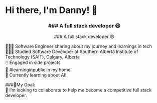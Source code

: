 # Hi there, I'm Danny! 👋
<h3 align="center">
  ### A full stack developer 😄
</h3>
<center>### A full stack developer 😄</center>

👩🏻‍💻 Software Engineer sharing about my journey and learnings in tech <br/>
👩🏻‍🎓 Studied Software Developer at Southern Alberta Institute of Technology (SAIT), Calgary, Alberta <br/>
🖱️ Engaged in side projects <br/>
🏡 #learninginpublic in my home <br/>
🌱 Currently learning about AI! <br/>

###🎯My Goal: <br/>
🔭 I’m looking to collaborate to help me become a competitive full stack developer.

